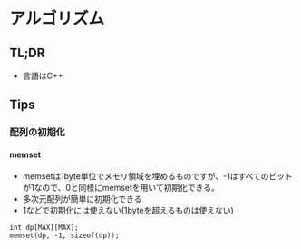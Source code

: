 # アルゴリズム
## TL;DR
- 言語はC++


## Tips
### 配列の初期化
#### memset 
- memsetは1byte単位でメモリ領域を埋めるものですが、-1はすべてのビットが1なので、0と同様にmemsetを用いて初期化できる。
- 多次元配列が簡単に初期化できる
- 1などで初期化には使えない(1byteを超えるものは使えない)
```
int dp[MAX][MAX];
memset(dp, -1, sizeof(dp));
```
